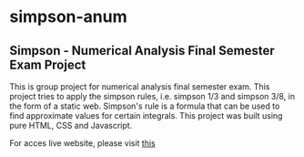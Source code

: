 # simpson-anum
<h2>Simpson - Numerical Analysis Final Semester Exam Project</h2>
<p>This is group project for numerical analysis final semester exam. This project tries to apply the simpson rules, i.e. simpson 1/3 and simpson 3/8, in the form of a static web. Simpson's rule is a formula that can be used to find approximate values ​​for certain integrals. This project was built using pure HTML, CSS and Javascript.</p>
<p>For acces live website, please visit <a href="https://simpson-anum.netlify.app/">this</a></p>
